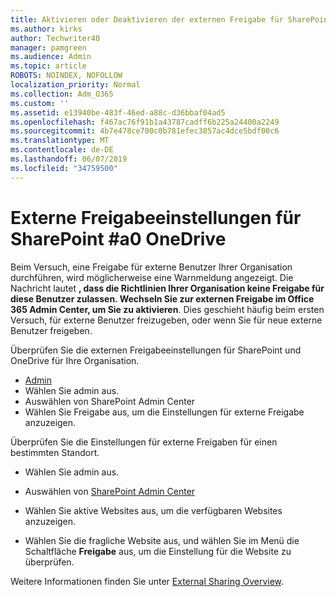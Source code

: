 ```yaml
---
title: Aktivieren oder Deaktivieren der externen Freigabe für SharePoint
ms.author: kirks
author: Techwriter40
manager: pamgreen
ms.audience: Admin
ms.topic: article
ROBOTS: NOINDEX, NOFOLLOW
localization_priority: Normal
ms.collection: Adm_O365
ms.custom: ''
ms.assetid: e13940be-483f-46ed-a88c-d36bbaf04ad5
ms.openlocfilehash: f467ac76f91b1a43787cadff6b225a24400a2249
ms.sourcegitcommit: 4b7e478ce700c0b781efec3857ac4dce5bdf00c6
ms.translationtype: MT
ms.contentlocale: de-DE
ms.lasthandoff: 06/07/2019
ms.locfileid: "34759500"
---
```

# <a name="external-sharing-settings-for-sharepoint--onedrive"></a>Externe Freigabeeinstellungen für SharePoint #a0 OneDrive

Beim Versuch, eine Freigabe für externe Benutzer Ihrer Organisation durchführen, wird möglicherweise eine Warnmeldung angezeigt. Die Nachricht lautet **, dass die Richtlinien Ihrer Organisation keine Freigabe für diese Benutzer zulassen. Wechseln Sie zur externen Freigabe im Office 365 Admin Center, um Sie zu aktivieren**. Dies geschieht häufig beim ersten Versuch, für externe Benutzer freizugeben, oder wenn Sie für neue externe Benutzer freigeben.

Überprüfen Sie die externen Freigabeeinstellungen für SharePoint und OneDrive für Ihre Organisation.

- [Admin](https://admin.microsoft.com/AdminPortal/Home#/homepage">https://admin.microsoft.com/)
- Wählen Sie admin aus.
- Auswählen von SharePoint Admin Center
- Wählen Sie Freigabe aus, um die Einstellungen für externe Freigabe anzuzeigen.

Überprüfen Sie die Einstellungen für externe Freigaben für einen bestimmten Standort.

- Wählen Sie admin aus.

- Auswählen von [SharePoint Admin Center](https://admin.microsoft.com/AdminPortal/Home#/homepage">https://admin.microsoft.com/)

- Wählen Sie aktive Websites aus, um die verfügbaren Websites anzuzeigen.
- Wählen Sie die fragliche Website aus, und wählen Sie im Menü die Schaltfläche **Freigabe** aus, um die Einstellung für die Website zu überprüfen.

Weitere Informationen finden Sie unter [External Sharing Overview](https://docs.microsoft.com/sharepoint/external-sharing-overview).